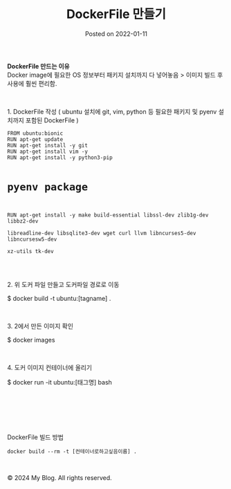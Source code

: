 <!DOCTYPE html>
<html lang="en">
<head>
    <meta charset="UTF-8">
    <meta name="viewport" content="width=device-width, initial-scale=1.0">
    <title>DockerFile 만들기</title>
    <link rel="stylesheet" href="../assets/css/style.css">
</head>
<body>
<header>
    <h1>DockerFile 만들기</h1>
    <p>Posted on 2022-01-11</p>
</header>
<main>
<p><b>DockerFile 만드는 이유&nbsp;</b><br />Docker image에 필요한 OS 정보부터 패키지 설치까지 다 넣어놓음 &gt; 이미지 빌드 후 사용에 훨씬 편리함.&nbsp;</p>
<p>&nbsp;</p>
<p>1. DockerFile 작성 ( ubuntu 설치에 git, vim, python 등 필요한 패키지 및 pyenv 설치까지 포함된 DockerFile )&nbsp;</p>
<pre class="bash" id="code_1641910189287"><code>FROM ubuntu:bionic
RUN apt-get update
RUN apt-get install -y git
RUN apt-get install vim -y
RUN apt-get install -y python3-pip

# pyenv package 
RUN apt-get install -y make build-essential libssl-dev zlib1g-dev libbz2-dev \
libreadline-dev libsqlite3-dev wget curl llvm libncurses5-dev libncursesw5-dev \
xz-utils tk-dev</code></pre>
<p>&nbsp;</p>
<p>2. 위 도커 파일 만들고 도커파일 경로로 이동&nbsp;</p>
<p>$ docker build -t ubuntu:[tagname] .&nbsp;</p>
<p>&nbsp;</p>
<p>3. 2에서 만든 이미지 확인&nbsp;</p>
<p>$ docker images&nbsp;</p>
<p>&nbsp;</p>
<p>4. 도커 이미지 컨테이너에 올리기&nbsp;</p>
<p>$ docker run -it ubuntu:[태그명] bash&nbsp;</p>
<p>&nbsp;</p>
<p>&nbsp;</p>
<p>&nbsp;</p>
<p>DockerFile 빌드 방법&nbsp;</p>
<pre class="shell" id="code_1643874688187"><code>docker build --rm -t [컨테이너로하고싶음이름] .</code></pre>
<p>&nbsp;</p>
</main>
<footer>
    <p>&copy; 2024 My Blog. All rights reserved.</p>
</footer>
</body>
</html>